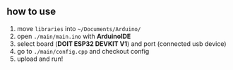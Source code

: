 ## how to use
1. move ```libraries``` into ```~/Documents/Arduino/```
2. open ```./main/main.ino``` with **ArduinoIDE**
3. select board (**DOIT ESP32 DEVKIT V1**) and port (connected usb device)
4. go to ```./main/config.cpp``` and checkout config
5. upload and run!
